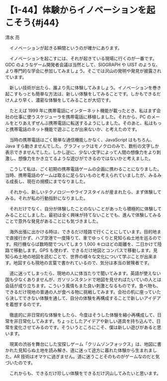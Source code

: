 # 【1-44】体験からイノベーションを起こそう{#j44}

<div class="author">清水 亮</div>

　イノベーションが起きる瞬間というのが確かにあります。

　イノベーションを起こすには、それが起きている現場に行くのが一番です。GDC のようなゲーム開発者会議は当然として、SIGGRAPH や UIST のような、より専門的な学会に参加してみましょう。そこでは沢山の発明や発見が披露されています。

　新しい技術が出たら、誰より先に体験してみましょう。イノベーションを巻き起こすもっとも簡単な方法は、新しい体験をしてみることです。しかもできるだけ人より早く、濃密な体験をしてみることが大切です。

　たとえば 1999 年に携帯電話にインターネット機能が載ったとき、私はまず会社の仕事に使うスケジューラを携帯電話に移植しました。それから、PC のメールをとりあえずぜんぶ携帯電話に転送するようにしました。そのあと、私はもっと携帯電話のネット機能で遊ぶことが出来ないか、と考えたのです。

　当時の携帯電話はごく簡単な通信機能しかなく、JavaScript はもちろん、Java すら動きませんでした。グラフィックはモノクロのみで、数桁の文字しか表示できませんでした。しかし逆に、少ない文字によって人間の想像力をより刺激し、想像力をかき立てるような遊びができるのではないかと考えました。

　こうして私は、ごく初期の携帯電話ゲームの企画に携わることになりました。当時、携帯電話のゲームは取るに足らないものと考えられていましたが、みるみる成長し、現在の規模にまでなりました。

　それから、新しいテクノロジーやライフスタイルが産まれたら、まず体験してみる。それが私の行動指針になりました。

　それだけでなく、自分が体験したことのないことがあったら積極的に体験してみることにしました。最初は全く興味が持てないことでも、進んで体験してみることで意外な発見があることにも気づきました。

　海外出張に出かける時は、できるだけ陸路で行くことにしています。目的地まで直接行かず、ハブ空港で一度降りて、車でゆっくりと見知らぬ土地を巡るのです。飛行機ならば数時間でついてしまう 1,000 キロほどの距離を、二日かけて陸路で移動します。GPS も使わず、できるだけ地図とコンパスで移動します。見知らぬ土地の地図を読むことで、世界の様々な文化について学ぶことが出来ます。地図すらも現地の言葉で書かれているので、気分は本当の冒険者です。

　道に迷ってしまったら、現地の人に体当たりで聞いてみます。英語が使えない国も少なくありませんが、ガソリンスタンドで地図を見せればたいていの人とは会話が成り立ちます。こういう風情もまた良い刺激となるものです。食べ物も、できるだけ現地の普通の人が食べる物に挑戦してみます。会社の机に座っていたら決してできない体験を通して、自分の体験を再構成することで新しいアイデアを着想するのです。

　徹底的に非日常的な体験をしたら、今度はそうした体験を縮小再構成して、日常を非日常化してみます。ちょっとしたアイデアや新しい道具を持ち込んで、日常を変化させてみるのです。そういうところにこそ、僕は新しい遊びがあると思います。

　現実の渋谷を舞台にした宝探しゲーム「クリムゾンフォックス」は、地図に書かれた見知らぬ土地を読み解き、道に迷って途方に暮れた体験から生まれました。AR 技術はオマケに過ぎません。道に迷うことそのものがゲームなのだと気づいたのです。

　これからも、できるだけ珍しい体験をできるだけ沢山してみたいと思います。

